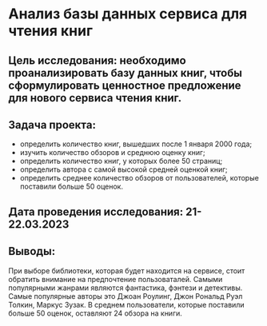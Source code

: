 # Анализ базы данных сервиса для чтения книг
## Цель исследования: необходимо проанализировать базу данных книг, чтобы сформулировать ценностное предложение для нового сервиса чтения книг.
## Задача проекта:
* определить количество книг, вышедших после 1 января 2000 года;
* изучить количество обзоров и среднюю оценку книг;
* определить количество книг, у которых более 50 страниц;
* определить автора с самой высокой средней оценкой книг;
* определить среднее количество обзоров от пользователей, которые поставили больше 50 оценок.
## Дата проведения исследования: 21-22.03.2023
## Выводы: 
При выборе библиотеки, которая будет находится на сервисе, стоит обратить внимание на предпочтение пользоваталей. Самыми популярными жанрами являются фантастика, фэнтези и детективы. Самые популярные авторы это Джоан Роулинг, Джон Рональд Руэл Толкин, Маркус Зузак. В среднем пользователи, которые поставили больше 50 оценок, оставляют 24 обзора на книги.

